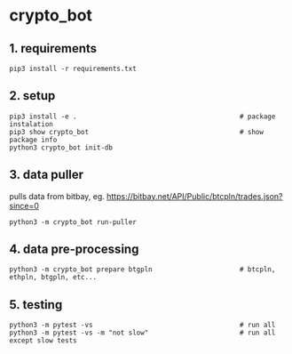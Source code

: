 # crypto_bot

## 1. requirements
```
pip3 install -r requirements.txt
```

## 2. setup
```
pip3 install -e .                                         # package instalation
pip3 show crypto_bot                                      # show package info
python3 crypto_bot init-db
```

## 3. data puller
pulls data from bitbay, eg. https://bitbay.net/API/Public/btcpln/trades.json?since=0
```
python3 -m crypto_bot run-puller
```

## 4. data pre-processing
```
python3 -m crypto_bot prepare btgpln                      # btcpln, ethpln, btgpln, etc...
```

## 5. testing
```
python3 -m pytest -vs                                     # run all
python3 -m pytest -vs -m "not slow"                       # run all except slow tests
```

